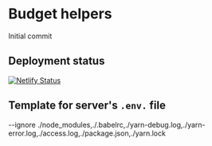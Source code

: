 # Budget helpers

Initial commit

## Deployment status

[![Netlify Status](https://api.netlify.com/api/v1/badges/8a538707-eebf-4c95-b36d-dba8d17d1515/deploy-status)](https://app.netlify.com/sites/budget-helpers/deploys)

## Template for server's `.env.` file

--ignore ./node_modules,./.babelrc,./yarn-debug.log,./yarn-error.log,./access.log,./package.json,./yarn.lock
